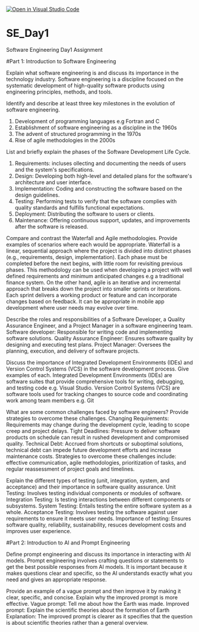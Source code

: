 [![Open in Visual Studio Code](https://classroom.github.com/assets/open-in-vscode-2e0aaae1b6195c2367325f4f02e2d04e9abb55f0b24a779b69b11b9e10269abc.svg)](https://classroom.github.com/online_ide?assignment_repo_id=15579466&assignment_repo_type=AssignmentRepo)
# SE_Day1
Software Engineering Day1 Assignment

#Part 1: Introduction to Software Engineering

Explain what software engineering is and discuss its importance in the technology industry.
Software engineering is a discipline focused on the systematic development of high-quality software products using engineering principles, methods, and tools.

Identify and describe at least three key milestones in the evolution of software engineering.
1. Development of programming languages e.g Fortran and C
2. Establishment of software engineering as a discipline in the 1960s
3. The advent of structured programming in the 1970s
4. Rise of agile methodologies in the 2000s

List and briefly explain the phases of the Software Development Life Cycle.
1. Requirements: incluses ollecting and documenting the needs of users and the system's specifications.
2. Design: Developing both high-level and detailed plans for the software's architecture and user interface.
3. Implementation: Coding and constructing the software based on the design guidelines.
4. Testing: Performing tests to verify that the software complies with quality standards and fulfills functional expectations.
5. Deployment: Distributing the software to users or clients.
6. Maintenance: Offering continuous support, updates, and improvements after the software is released.

Compare and contrast the Waterfall and Agile methodologies. Provide examples of scenarios where each would be appropriate.
Waterfall is a linear, sequential approach where the project is divided into distinct phases (e.g., requirements, design, implementation). Each phase must be completed before the next begins, with little room for revisiting previous phases. This methodology can be used when developing a project with well defined requirements and minimum anticipated changes e.g a traditional finance system. On the other hand, agile is an iterative and incremental approach that breaks down the project into smaller sprints or iterations. Each sprint delivers a working product or feature and can incorporate changes based on feedback. It can be appropriate in mobile app development where user needs may evolve over time.


Describe the roles and responsibilities of a Software Developer, a Quality Assurance Engineer, and a Project Manager in a software engineering team.
Software developer: Responsible for writing code and implementing software solutions.
Quality Assurance Engineer: Ensures software quality by designing and executing test plans.
Project Manager: Oversees the planning, execution, and delivery of software projects.

Discuss the importance of Integrated Development Environments (IDEs) and Version Control Systems (VCS) in the software development process. Give examples of each.
Integrated Development Environments (IDEs) are software suites that provide comprehensive tools for writing, debugging, and testing code e.g. Visual Studio.
Version Control Systems (VCS) are software tools used for tracking changes to source code and coordinating work among team members e.g. Git

What are some common challenges faced by software engineers? Provide strategies to overcome these challenges.
Changing Requirements: Requirements may change during the development cycle, leading to scope creep and project delays.
Tight Deadlines: Pressure to deliver software products on schedule can result in rushed development and compromised quality.
Technical Debt: Accrued from shortcuts or suboptimal solutions, technical debt can impede future development efforts and increase maintenance costs.
Strategies to overcome these challenges include: effective communication, agile methodologies, prioritization of tasks, and regular reassessment of project goals and timelines.

Explain the different types of testing (unit, integration, system, and acceptance) and their importance in software quality assurance.
Unit Testing: Involves testing individual components or modules of software.
Integration Testing: Is testing interactions between different components or subsystems.
System Testing: Entails testing the entire software system as a whole.
Acceptance Testing: Involves testing the software against user requirements to ensure it meets user needs.
Importance of testing: Ensures software quality, reliability, sustainability, resuces development costs and improves user experience.

#Part 2: Introduction to AI and Prompt Engineering


Define prompt engineering and discuss its importance in interacting with AI models.
Prompt engineering involves crafting questions or statements to get the best possible responses from AI models. It is important because it makes questions clear and specific, so the AI understands exactly what you need and gives an appropriate response.

Provide an example of a vague prompt and then improve it by making it clear, specific, and concise. Explain why the improved prompt is more effective.
Vague prompt: Tell me about how the Earth was made.
Improved prompt: Explain the scientific theories about the formation of Earth
Explanation: The improved prompt is clearer as it specifies that the question is about scientific theories rather than a general overview.
